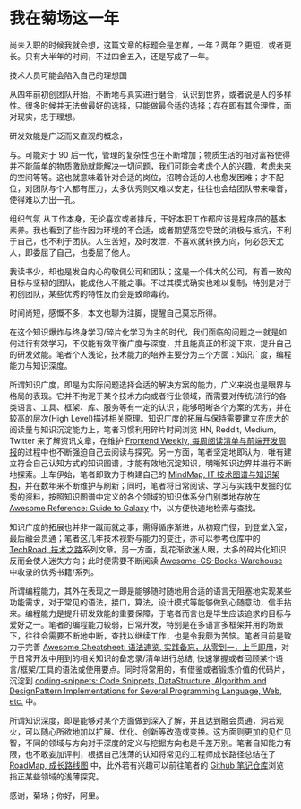 # 我在菊场这一年

尚未入职的时候我就会想，这篇文章的标题会是怎样，一年？两年？更短，或者更长。只有大半年的时间，不过四舍五入，还是写成了一年。

技术人员可能会陷入自己的理想国

从四年前初创团队开始，不断地与真实进行磨合，认识到世界，或者说是人的多样性。很多时候并无法做最好的选择，只能做最合适的选择；存在即有其合理性，面对现实，忠于理想。

研发效能是广泛而又直观的概念，

与。可能对于 90 后一代，管理的复杂性也在不断增加；物质生活的相对富裕使得并不能简单的物质激励就能解决一切问题，我们可能会考虑个人的兴趣，考虑未来的空间等等。这也就意味着针对合适的岗位，招聘合适的人也愈发困难；才不配位，对团队与个人都有压力，太多优秀则又难以安定，往往也会给团队带来噪音，使得难以力出一孔。

组织气氛 从工作本身，无论喜欢或者排斥，干好本职工作都应该是程序员的基本素养。我也看到了些许因为环境的不合适，或者期望落空导致的消极与抵抗，不利于自己，也不利于团队。人生苦短，及时发泄，不喜欢就转换方向，何必怨天尤人，即委屈了自己，也委屈了他人。

我读书少，却也是发自内心的敬佩公司和团队；这是一个伟大的公司，有着一致的目标与坚韧的团队，能成他人不能之事。不过其模式确实也难以复制，特别是对于初创团队，某些优秀的特性反而会是致命毒药。

时间尚短，感慨不多，本文也聊为注脚，提醒自己莫忘所得。

在这个知识爆炸与终身学习/碎片化学习为主的时代，我们面临的问题之一就是如何进行有效学习，不仅能有效平衡广度与深度，并且能真正的积淀下来，提升自己的研发效能。笔者个人浅论，技术能力的培养主要分为三个方面：知识广度，编程能力与知识深度。

所谓知识广度，即是为实际问题选择合适的解决方案的能力，广义来说也是眼界与格局的表现。它并不拘泥于某个技术方向或者行业领域，而需要对传统/流行的各类语言、工具、框架、库、服务等有一定的认识；能够明晰各个方案的优劣，并在较高的层次(High Level)描述相关原理。知识广度的拓展与保持需要建立在庞大的阅读量与知识沉淀能力上，笔者习惯利用碎片时间浏览 HN, Reddit, Medium, Twitter 来了解资讯文章，在维护 [Frontend Weekly, 每周阅读清单与前端开发周报](https://parg.co/UHG)的过程中也不断强迫自己去阅读与探究。另一方面，笔者坚定地即认为，唯有建立符合自己认知方式的知识图谱，才能有效地沉淀知识，明晰知识边界并进行不断地探索。上车伊始，笔者即致力于构建自己的 [MindMap, IT 技术图谱与知识架构](./MindMap)，并在数年来不断维护与刷新；同时，笔者将日常阅读、学习与实践中发掘的优秀的资料，按照知识图谱中定义的各个领域的知识体系分门别类地存放在 [Awesome Reference: Guide to Galaxy](https://github.com/Awesome-Reference) 中，以方便快速地检索与查找。

知识广度的拓展也并非一蹴而就之事，需得循序渐进，从初窥门径，到登堂入室，最后融会贯通；笔者这几年技术视野与能力的变迁，亦可以参考仓库中的 [TechRoad, 技术之路](./TechRoad)系列文章。另一方面，乱花渐欲迷人眼，太多的碎片化知识反而会使人迷失方向；此时便需要不断阅读 [Awesome-CS-Books-Warehouse](https://github.com/wxyyxc1992/Awesome-CS-Books-Warehouse) 中收录的优秀书籍/系列。

所谓编程能力，其外在表现之一即是能够随时随地用合适的语言无阻塞地实现某些功能需求，对于常见的语法，接口，算法，设计模式等能够做到心随意动，信手拈来。编程能力是提升研发效能的重要保障，于笔者而言也是毕生应该追求的目标与爱好之一。笔者的编程能力较弱，日常开发，特别是在多语言多框架并用的场景下，往往会需要不断地中断，查找以继续工作，也是令我颇为苦恼。笔者目前是致力于完善 [Awesome Cheatsheet: 语法速览, 实践备忘，从零到一，上手即用](https://github.com/wxyyxc1992/Awesome-CheatSheet)，对于日常开发中用到的相关知识的备忘录/清单进行总结, 快速掌握或者回顾某个语言/框架/工具的语法或使用要点。同时将常用的，有借鉴或者锻炼价值的代码片，沉淀到 [coding-snippets: Code Snippets, DataStructure, Algorithm and DesignPattern Implementations for Several Programming Language, Web, etc.](https://github.com/wxyyxc1992/coding-snippets) 中。

所谓知识深度，即是能够对某个方面做到深入了解，并且达到融会贯通，洞若观火，可以随心所欲地加以扩展、优化、创新等改造或变换。这方面则更加的见仁见智，不同的领域与方向对于深度的定义与挖掘方向也是千差万别。笔者自知能力有限，也不敢妄加评判，根据自己浅薄的认知将常见的工程师成长路径总结在了 [RoadMap, 成长路线图](./RoadMap) 中，此外若有兴趣可以前往笔者的 [Github 笔记仓库](https://github.com/wxyyxc1992?tab=repositories)浏览指正某些领域的浅薄探究。

感谢，菊场；你好，阿里。
